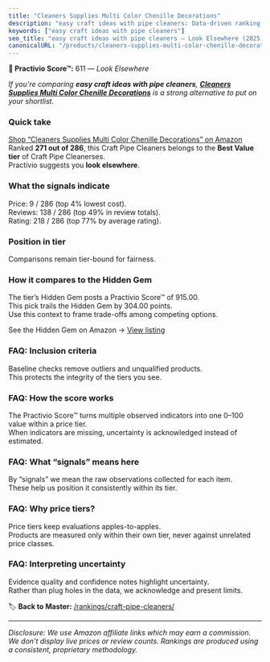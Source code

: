 ```yaml
---
title: "Cleaners Supplies Multi Color Chenille Decorations"
description: "easy craft ideas with pipe cleaners: Data-driven ranking using the Practivio Score™. Positioned by quality, value, demand, findability, momentum."
keywords: ["easy craft ideas with pipe cleaners"]
seo_title: "easy craft ideas with pipe cleaners — Look Elsewhere (2025)"
canonicalURL: "/products/cleaners-supplies-multi-color-chenille-decorations-B0C2KWZ5SQ/"
---
```


**🚫 Practivio Score™:** 611 — _Look Elsewhere_


*If you're comparing **easy craft ideas with pipe cleaners**, **[Cleaners Supplies Multi Color Chenille Decorations](https://www.amazon.com/dp/B0C2KWZ5SQ?tag=practivio-20)** is a strong alternative to put on your shortlist.*
### Quick take
[Shop “Cleaners Supplies Multi Color Chenille Decorations” on Amazon](https://www.amazon.com/dp/B0C2KWZ5SQ?tag=practivio-20)
Ranked **271 out of 286**, this Craft Pipe Cleaners belongs to the **Best Value tier** of Craft Pipe Cleanerses.  
Practivio suggests you **look elsewhere**.

### What the signals indicate
Price: 9 / 286 (top 4% lowest cost).  
Reviews: 138 / 286 (top 49% in review totals).  
Rating: 218 / 286 (top 77% by average rating).  

### Position in tier
Comparisons remain tier-bound for fairness.

### How it compares to the Hidden Gem
The tier’s Hidden Gem posts a Practivio Score™ of 915.00.  
This pick trails the Hidden Gem by 304.00 points.  
Use this context to frame trade-offs among competing options.  

See the Hidden Gem on Amazon → [View listing](https://www.amazon.com/dp/B08GZL6MFJ?tag=practivio-20)

### FAQ: Inclusion criteria
Baseline checks remove outliers and unqualified products.  
This protects the integrity of the tiers you see.

### FAQ: How the score works
The Practivio Score™ turns multiple observed indicators into one 0–100 value within a price tier.  
When indicators are missing, uncertainty is acknowledged instead of estimated.

### FAQ: What “signals” means here
By “signals” we mean the raw observations collected for each item.  
These help us position it consistently within its tier.

### FAQ: Why price tiers?
Price tiers keep evaluations apples-to-apples.  
Products are measured only within their own tier, never against unrelated price classes.

### FAQ: Interpreting uncertainty
Evidence quality and confidence notes highlight uncertainty.  
Rather than plug holes in the data, we acknowledge and present limits.


🏷️ **Back to Master:** [/rankings/craft-pipe-cleaners/](/rankings/craft-pipe-cleaners/)

---
_Disclosure: We use Amazon affiliate links which may earn a commission. We don’t display live prices or review counts. Rankings are produced using a consistent, proprietary methodology._
